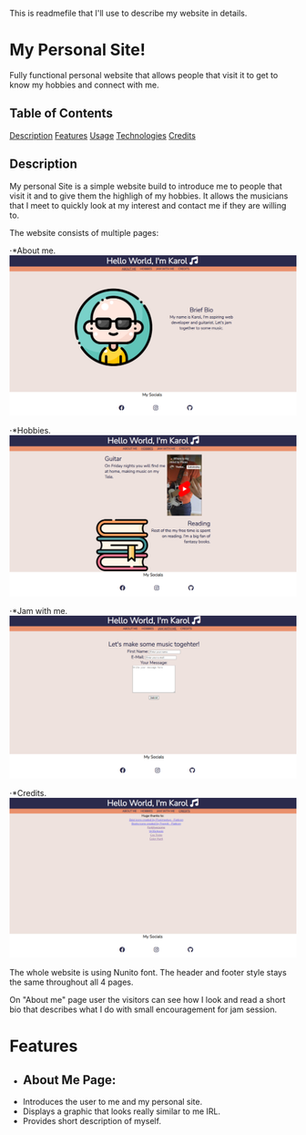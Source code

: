 This is readmefile that I'll use to describe my website in details.

# My Personal Site!

Fully functional personal website that allows people that visit it to get to know my hobbies and connect with me.

## Table of Contents

[Description](#description)
[Features](#features)
[Usage](#usage)
[Technologies](#technologies)
[Credits](#credits)

## Description

My personal Site is a simple website build to introduce me to people that visit it and to give them the highligh of my hobbies.
It allows the musicians that I meet to quickly look at my interest and contact me if they are willing to.

The website consists of multiple pages:

⋅\*About me.
![About Me Page](image.png)

⋅\*Hobbies.
![Hobbies Page](image-1.png)

⋅\*Jam with me.
![Jam With Me Page](image-2.png)

⋅\*Credits.
![Credits Page](image-3.png)

The whole website is using Nunito font.
The header and footer style stays the same throughout all 4 pages.

On "About me" page user the visitors can see how I look and read a short bio that describes what I do with small encouragement for jam session.

# Features

- ## About Me Page:
- Introduces the user to me and my personal site.
- Displays a graphic that looks really similar to me IRL.
- Provides short description of myself.
